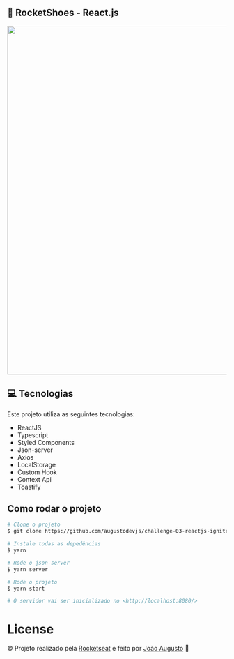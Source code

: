 ## :rocket: RocketShoes - React.js

<div>
   <img src="https://user-images.githubusercontent.com/90275457/179577476-64b140e8-1ff7-4e60-b2ca-d8cd4b595183.png" width="800px">
</div>

## :computer: Tecnologias
Este projeto utiliza as seguintes tecnologias:

- ReactJS
- Typescript
- Styled Components
- Json-server
- Axios
- LocalStorage
- Custom Hook
- Context Api
- Toastify

## Como rodar o projeto
```bash
# Clone o projeto
$ git clone https://github.com/augustodevjs/challenge-03-reactjs-igniteb

# Instale todas as depedências
$ yarn

# Rode o json-server
$ yarn server

# Rode o projeto
$ yarn start

# O servidor vai ser inicializado no <http://localhost:8080/>
```

# License
© Projeto realizado pela [Rocketseat](https://www.linkedin.com/school/rocketseat/) e feito por [João Augusto](https://www.linkedin.com/in/joaoaugustodevjs/) 🤝
